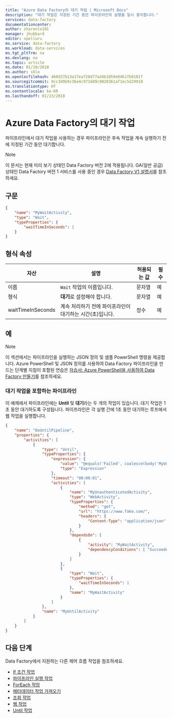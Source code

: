 ```yaml
---
title: "Azure Data Factory의 대기 작업 | Microsoft Docs"
description: "대기 작업은 지정된 기간 동안 파이프라인의 실행을 일시 중지합니다."
services: data-factory
documentationcenter: 
author: sharonlo101
manager: jhubbard
editor: spelluru
ms.service: data-factory
ms.workload: data-services
ms.tgt_pltfrm: na
ms.devlang: na
ms.topic: article
ms.date: 01/10/2018
ms.author: shlo
ms.openlocfilehash: 460d37b13a17eaf20d77ad4b1059e0461fb0181f
ms.sourcegitcommit: 9cc3d9b9c36e4c973dd9c9028361af1ec5d29910
ms.translationtype: HT
ms.contentlocale: ko-KR
ms.lasthandoff: 01/23/2018
---
```

# <a name="wait-activity-in-azure-data-factory"></a>Azure Data Factory의 대기 작업
파이프라인에서 대기 작업을 사용하는 경우 파이프라인은 후속 작업을 계속 실행하기 전에 지정된 기간 동안 대기합니다. 

> [!NOTE]
> 이 문서는 현재 미리 보기 상태인 Data Factory 버전 2에 적용됩니다. GA(일반 공급) 상태인 Data Factory 버전 1 서비스를 사용 중인 경우 [Data Factory V1 설명서](v1/data-factory-introduction.md)를 참조하세요.

## <a name="syntax"></a>구문

```json
{
    "name": "MyWaitActivity",
    "type": "Wait",
    "typeProperties": {
        "waitTimeInSeconds": 1
    }
}

```

## <a name="type-properties"></a>형식 속성

자산 | 설명 | 허용되는 값 | 필수
-------- | ----------- | -------------- | --------
이름 | `Wait` 작업의 이름입니다. | 문자열 | 예
형식 | **대기**로 설정해야 합니다. | 문자열 | 예
waitTimeInSeconds | 계속 처리하기 전에 파이프라인이 대기하는 시간(초)입니다. | 정수  | 예

## <a name="example"></a>예

> [!NOTE]
> 이 섹션에서는 파이프라인을 실행하는 JSON 정의 및 샘플 PowerShell 명령을 제공합니다. Azure PowerShell 및 JSON 정의를 사용하여 Data Factory 파이프라인을 만드는 단계별 지침이 포함된 연습은 [자습서: Azure PowerShell을 사용하여 Data Factory 만들기](quickstart-create-data-factory-powershell.md)를 참조하세요.

### <a name="pipeline-with-wait-activity"></a>대기 작업을 포함하는 파이프라인
이 예제에서 파이프라인에는 **Until** 및 **대기**라는 두 개의 작업이 있습니다. 대기 작업은 1초 동안 대기하도록 구성됩니다. 파이프라인은 각 실행 간에 1초 동안 대기하는 루프에서 웹 작업을 실행합니다. 

```json
{
    "name": "DoUntilPipeline",
    "properties": {
        "activities": [
            {
                "type": "Until",
                "typeProperties": {
                    "expression": {
                        "value": "@equals('Failed', coalesce(body('MyUnauthenticatedActivity')?.status, actions('MyUnauthenticatedActivity')?.status, 'null'))",
                        "type": "Expression"
                    },
                    "timeout": "00:00:01",
                    "activities": [
                        {
                            "name": "MyUnauthenticatedActivity",
                            "type": "WebActivity",
                            "typeProperties": {
                                "method": "get",
                                "url": "https://www.fake.com/",
                                "headers": {
                                    "Content-Type": "application/json"
                                }
                            },
                            "dependsOn": [
                                {
                                    "activity": "MyWaitActivity",
                                    "dependencyConditions": [ "Succeeded" ]
                                }
                            ]
                        },
                        {
                            "type": "Wait",
                            "typeProperties": {
                                "waitTimeInSeconds": 1
                            },
                            "name": "MyWaitActivity"
                        }
                    ]
                },
                "name": "MyUntilActivity"
            }
        ]
    }
}

```

## <a name="next-steps"></a>다음 단계
Data Factory에서 지원하는 다른 제어 흐름 작업을 참조하세요. 

- [If 조건 작업](control-flow-if-condition-activity.md)
- [파이프라인 실행 작업](control-flow-execute-pipeline-activity.md)
- [ForEach 작업](control-flow-for-each-activity.md)
- [메타데이터 작업 가져오기](control-flow-get-metadata-activity.md)
- [조회 작업](control-flow-lookup-activity.md)
- [웹 작업](control-flow-web-activity.md)
- [Until 작업](control-flow-until-activity.md)